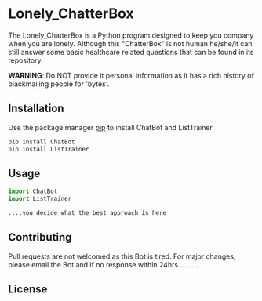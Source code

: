 # Lonely_ChatterBox
The Lonely_ChatterBox is a Python program designed to keep you company when you are lonely. Although this 
"ChatterBox" is not human he/she/it can still answer some basic healthcare related questions that can be found in its
 repository. 
 
 **WARNING**: Do NOT provide it personal information as it has a rich history of blackmailing people for 'bytes'.

## Installation

Use the package manager [pip](https://pip.pypa.io/en/stable/) to install ChatBot and ListTrainer


```bash
pip install ChatBot
pip install ListTrainer
```

## Usage

```python
import ChatBot
import ListTrainer

....you decide what the best approach is here
```

## Contributing
Pull requests are not welcomed as this Bot is tired. For major changes, please email the Bot and if no response 
within 24hrs..........


## License
